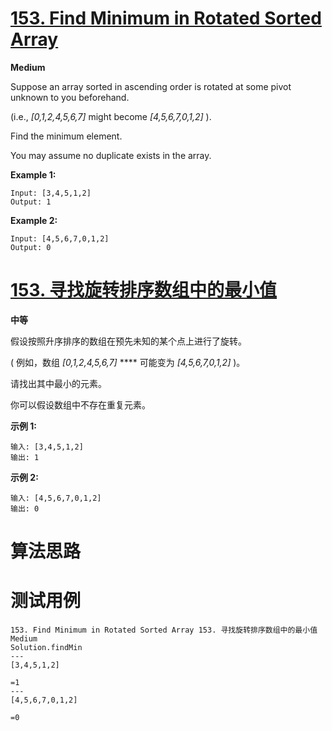 # [153. Find Minimum in Rotated Sorted Array][enTitle]

**Medium**

Suppose an array sorted in ascending order is rotated at some pivot unknown to you beforehand.

(i.e.,  *[0,1,2,4,5,6,7]*  might become  *[4,5,6,7,0,1,2]* ).

Find the minimum element.

You may assume no duplicate exists in the array.

**Example 1:** 

```
Input: [3,4,5,1,2] 
Output: 1

```

**Example 2:** 

```
Input: [4,5,6,7,0,1,2]
Output: 0

```


# [153. 寻找旋转排序数组中的最小值][cnTitle]

**中等**

假设按照升序排序的数组在预先未知的某个点上进行了旋转。

( 例如，数组  *[0,1,2,4,5,6,7]*  **** 可能变为  *[4,5,6,7,0,1,2]*  )。

请找出其中最小的元素。

你可以假设数组中不存在重复元素。

**示例 1:** 

```
输入: [3,4,5,1,2]
输出: 1
```

**示例 2:** 

```
输入: [4,5,6,7,0,1,2]
输出: 0
```




# 算法思路

# 测试用例
```
153. Find Minimum in Rotated Sorted Array 153. 寻找旋转排序数组中的最小值 Medium
Solution.findMin
---
[3,4,5,1,2]

=1
---
[4,5,6,7,0,1,2]

=0
```

[enTitle]: https://leetcode.com/problems/find-minimum-in-rotated-sorted-array/
[cnTitle]: https://leetcode-cn.com/problems/find-minimum-in-rotated-sorted-array/
